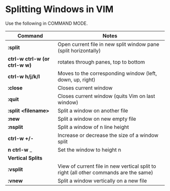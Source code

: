 # Splitting Windows in VIM

Use the following in COMMAND MODE.


|   Command   |   Notes   |
|   -------   |   -----   |
| **:split** | Open current file in new split window pane (split horizontally)
| **ctrl-w ctrl-w (or ctrl-w w)** | rotates through panes, top to bottom
| **ctrl-w h/j/k/l** | Moves to the corresponding window (left, down, up, right)
| **:close** | Closes current window
| **:quit** | Closes current window (quits Vim on last window)
| **:split \<filename\>** | Split a window on another file
| **:new** | Split a window on new empty file
| **:nsplit** | Split a window of n line height
| **ctrl-w +/-** | Increase or decrease the size of a window split
| **n ctrl-w** _ | Set the window to height n
| **Vertical Splits** |
| **:vsplit** | View of current file in new vertical split to right (all other commands are the same)
| **:vnew** | Split a window vertically on a new file
